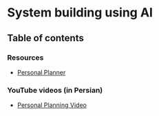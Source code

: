 # System building using AI

## Table of contents

### Resources

- [Personal Planner](./personal_planner/)

### YouTube videos (in Persian)

- [Personal Planning Video](https://youtu.be/qA39G0n0hcc)